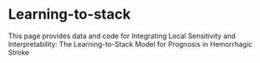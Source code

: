 # Learning-to-stack
This page provides data and code for Integrating Local Sensitivity and Interpretability: The Learning-to-Stack Model for Prognosis in Hemorrhagic Stroke
